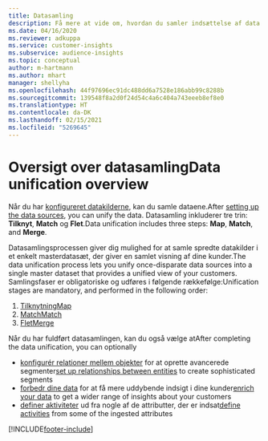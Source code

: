 ```yaml
---
title: Datasamling
description: Få mere at vide om, hvordan du samler indsættelse af data.
ms.date: 04/16/2020
ms.reviewer: adkuppa
ms.service: customer-insights
ms.subservice: audience-insights
ms.topic: conceptual
author: m-hartmann
ms.author: mhart
manager: shellyha
ms.openlocfilehash: 44f97696ec91dc488dd6a7528e186abb99c8288b
ms.sourcegitcommit: 139548f8a2d0f24d54c4a6c404a743eeeb8ef8e0
ms.translationtype: HT
ms.contentlocale: da-DK
ms.lasthandoff: 02/15/2021
ms.locfileid: "5269645"
---
```

# <a name="data-unification-overview"></a><span data-ttu-id="358f7-103">Oversigt over datasamling</span><span class="sxs-lookup"><span data-stu-id="358f7-103">Data unification overview</span></span>

<span data-ttu-id="358f7-104">Når du har [konfigureret datakilderne](data-sources.md), kan du samle dataene.</span><span class="sxs-lookup"><span data-stu-id="358f7-104">After [setting up the data sources](data-sources.md), you can unify the data.</span></span> <span data-ttu-id="358f7-105">Datasamling inkluderer tre trin: **Tilknyt**, **Match** og **Flet**.</span><span class="sxs-lookup"><span data-stu-id="358f7-105">Data unification includes three steps: **Map**, **Match**, and **Merge**.</span></span>

<span data-ttu-id="358f7-106">Datasamlingsprocessen giver dig mulighed for at samle spredte datakilder i et enkelt masterdatasæt, der giver en samlet visning af dine kunder.</span><span class="sxs-lookup"><span data-stu-id="358f7-106">The data unification process lets you unify once-disparate data sources into a single master dataset that provides a unified view of your customers.</span></span> <span data-ttu-id="358f7-107">Samlingsfaser er obligatoriske og udføres i følgende rækkefølge:</span><span class="sxs-lookup"><span data-stu-id="358f7-107">Unification stages are mandatory, and performed in the following order:</span></span>

1. [<span data-ttu-id="358f7-108">Tilknytning</span><span class="sxs-lookup"><span data-stu-id="358f7-108">Map</span></span>](map-entities.md)
2. [<span data-ttu-id="358f7-109">Match</span><span class="sxs-lookup"><span data-stu-id="358f7-109">Match</span></span>](match-entities.md)
3. [<span data-ttu-id="358f7-110">Flet</span><span class="sxs-lookup"><span data-stu-id="358f7-110">Merge</span></span>](merge-entities.md)

<span data-ttu-id="358f7-111">Når du har fuldført datasamlingen, kan du også vælge at</span><span class="sxs-lookup"><span data-stu-id="358f7-111">After completing the data unification, you can optionally</span></span>

- <span data-ttu-id="358f7-112">[konfigurér relationer mellem objekter](relationships.md) for at oprette avancerede segmenter</span><span class="sxs-lookup"><span data-stu-id="358f7-112">[set up relationships between entities](relationships.md) to create sophisticated segments</span></span>
- <span data-ttu-id="358f7-113">[forbedr dine data](enrichment-hub.md) for at få mere uddybende indsigt i dine kunder</span><span class="sxs-lookup"><span data-stu-id="358f7-113">[enrich your data](enrichment-hub.md) to get a wider range of insights about your customers</span></span>
- <span data-ttu-id="358f7-114">[definer aktiviteter](activities.md) ud fra nogle af de attributter, der er indsat</span><span class="sxs-lookup"><span data-stu-id="358f7-114">[define activities](activities.md) from some of the ingested attributes</span></span>


[!INCLUDE[footer-include](../includes/footer-banner.md)]